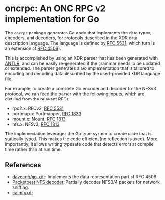 # oncrpc: An ONC RPC v2 implementation for Go

The `oncrpc` package generates Go code that implements the data types, encoders, and decoders, for protocols described in the XDR data description language. The language is defined by [RFC 5531](https://tools.ietf.org/html/rfc5531), which turn is an extension of [RFC 4506](https://tools.ietf.org/html/rfc4506)).

This is accomplished by using an XDR parser that has been generated with [ANTLR](http://www.antlr.org/), and can be easily re-generated if the grammar needs to be updated or extended. The parser generates a Go implementation that is tailored to encoding and decoding data described by the used-provided XDR language file.

For example, to create a complete Go encoder and decoder for the NFSv3 protocol, we can feed the parser with the following inputs, which are distilled from the relevant RFCs:
- rpc2.x: RPCv2, [RFC 5531](https://tools.ietf.org/html/rfc5531)
- portmap.x: Portmapper, [RFC 1833](https://tools.ietf.org/html/rfc1833)
- mount.x: Mount, [RFC 1813](https://tools.ietf.org/html/rfc1813)
- nfs.x: NFSv3, [RFC 1813](https://tools.ietf.org/html/rfc1813)

The implementation leverages the Go type system to create code that is statically typed. This makes the code efficient (no reflection is used). More importantly, it allows writing typesafe code that detects errors at compile time rather than at run time.

## References

- [davecgh/go-xdr](https://github.com/davecgh/go-xdr): Implements the data representation part of RFC 4506.
- [Packetbeat NFS decoder](https://github.com/elastic/beats/tree/master/packetbeat/protos/nfs): Partially decodes NFS3/4 packets for network sniffing.
- [calmh/xdr](https://github.com/calmh/xdr)

